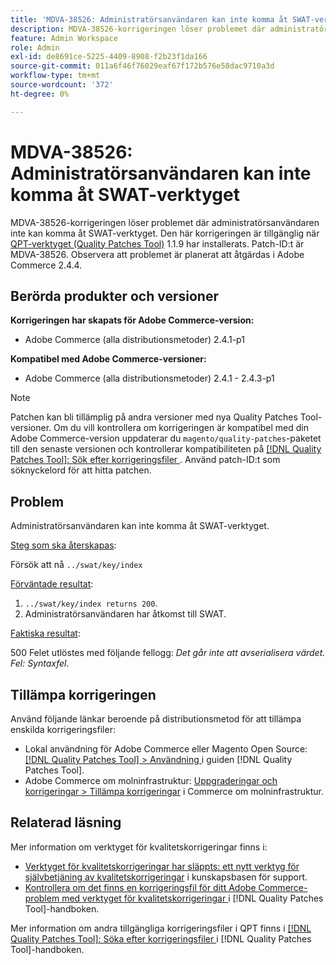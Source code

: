 ```yaml
---
title: 'MDVA-38526: Administratörsanvändaren kan inte komma åt SWAT-verktyget'
description: MDVA-38526-korrigeringen löser problemet där administratörsanvändaren inte kan komma åt SWAT-verktyget. Den här korrigeringen är tillgänglig när [QPT-verktyget (Quality Patches Tool)](https://experienceleague.adobe.com/sv/docs/commerce-operations/tools/quality-patches-tool/quality-patches-tool-to-self-serve-quality-patches) 1.1.9 är installerat. Patch-ID:t är MDVA-38526. Observera att problemet är planerat att åtgärdas i Adobe Commerce 2.4.4.
feature: Admin Workspace
role: Admin
exl-id: de8691ce-5225-4409-8908-f2b23f1da166
source-git-commit: 011a6f46f76029eaf67f172b576e58dac9710a3d
workflow-type: tm+mt
source-wordcount: '372'
ht-degree: 0%

---
```


# MDVA-38526: Administratörsanvändaren kan inte komma åt SWAT-verktyget

MDVA-38526-korrigeringen löser problemet där administratörsanvändaren inte kan komma åt SWAT-verktyget. Den här korrigeringen är tillgänglig när [QPT-verktyget (Quality Patches Tool)](https://experienceleague.adobe.com/sv/docs/commerce-operations/tools/quality-patches-tool/quality-patches-tool-to-self-serve-quality-patches) 1.1.9 har installerats. Patch-ID:t är MDVA-38526. Observera att problemet är planerat att åtgärdas i Adobe Commerce 2.4.4.

## Berörda produkter och versioner

**Korrigeringen har skapats för Adobe Commerce-version:**

* Adobe Commerce (alla distributionsmetoder) 2.4.1-p1

**Kompatibel med Adobe Commerce-versioner:**

* Adobe Commerce (alla distributionsmetoder) 2.4.1 - 2.4.3-p1

>[!NOTE]
>
>Patchen kan bli tillämplig på andra versioner med nya Quality Patches Tool-versioner. Om du vill kontrollera om korrigeringen är kompatibel med din Adobe Commerce-version uppdaterar du `magento/quality-patches`-paketet till den senaste versionen och kontrollerar kompatibiliteten på [[!DNL Quality Patches Tool]: Sök efter korrigeringsfiler ](https://experienceleague.adobe.com/sv/docs/commerce-operations/tools/quality-patches-tool/quality-patches-tool-to-self-serve-quality-patches). Använd patch-ID:t som söknyckelord för att hitta patchen.

## Problem

Administratörsanvändaren kan inte komma åt SWAT-verktyget.

<u>Steg som ska återskapas</u>:

Försök att nå `../swat/key/index`

<u>Förväntade resultat</u>:

1. `../swat/key/index returns 200`.
1. Administratörsanvändaren har åtkomst till SWAT.

<u>Faktiska resultat</u>:

500 Felet utlöstes med följande fellogg: *Det går inte att avserialisera värdet. Fel: Syntaxfel*.

## Tillämpa korrigeringen

Använd följande länkar beroende på distributionsmetod för att tillämpa enskilda korrigeringsfiler:

* Lokal användning för Adobe Commerce eller Magento Open Source: [[!DNL Quality Patches Tool] > Användning ](/help/tools/quality-patches-tool/usage.md) i guiden [!DNL Quality Patches Tool].
* Adobe Commerce om molninfrastruktur: [Uppgraderingar och korrigeringar > Tillämpa korrigeringar](https://experienceleague.adobe.com/docs/commerce-cloud-service/user-guide/develop/upgrade/apply-patches.html?lang=sv-SE) i Commerce om molninfrastruktur.

## Relaterad läsning

Mer information om verktyget för kvalitetskorrigeringar finns i:

* [Verktyget för kvalitetskorrigeringar har släppts: ett nytt verktyg för självbetjäning av kvalitetskorrigeringar](https://experienceleague.adobe.com/sv/docs/commerce-operations/tools/quality-patches-tool/quality-patches-tool-to-self-serve-quality-patches) i kunskapsbasen för support.
* [Kontrollera om det finns en korrigeringsfil för ditt Adobe Commerce-problem med verktyget för kvalitetskorrigeringar ](/help/tools/quality-patches-tool/patches-available-in-qpt/check-patch-for-magento-issue-with-magento-quality-patches.md) i [!DNL Quality Patches Tool]-handboken.

Mer information om andra tillgängliga korrigeringsfiler i QPT finns i [[!DNL Quality Patches Tool]: Söka efter korrigeringsfiler ](https://experienceleague.adobe.com/tools/commerce-quality-patches/index.html?lang=sv-SE) i [!DNL Quality Patches Tool]-handboken.
